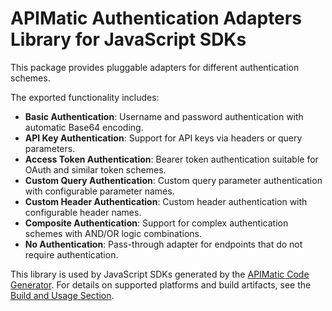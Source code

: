 # APIMatic Authentication Adapters Library for JavaScript SDKs

This package provides pluggable adapters for different authentication schemes.

The exported functionality includes:

* **Basic Authentication**: Username and password authentication with automatic Base64 encoding.
* **API Key Authentication**: Support for API keys via headers or query parameters.
* **Access Token Authentication**: Bearer token authentication suitable for OAuth and similar token schemes.
* **Custom Query Authentication**: Custom query parameter authentication with configurable parameter names.
* **Custom Header Authentication**: Custom header authentication with configurable header names.
* **Composite Authentication**: Support for complex authentication schemes with AND/OR logic combinations.
* **No Authentication**: Pass-through adapter for endpoints that do not require authentication.

This library is used by JavaScript SDKs generated by the [APIMatic Code Generator](http://www.apimatic.io). For details on supported platforms and build artifacts, see the [Build and Usage Section](https://github.com/apimatic/apimatic-js-runtime?tab=readme-ov-file#builds-and-usage).
